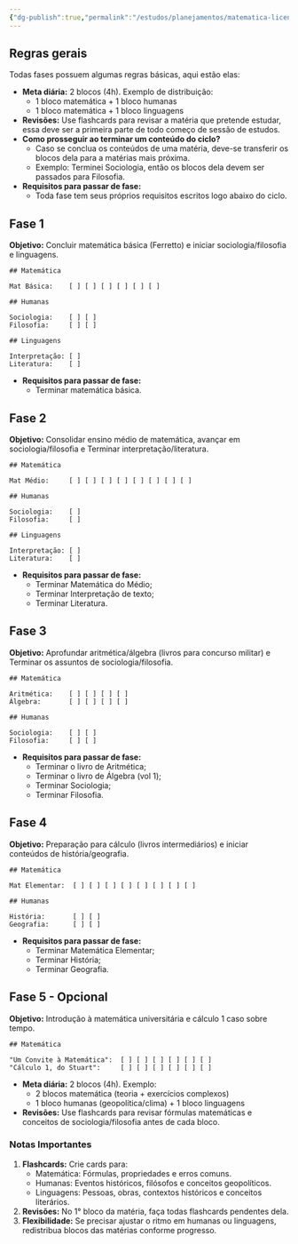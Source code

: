 ```yaml
---
{"dg-publish":true,"permalink":"/estudos/planejamentos/matematica-licenciatura/plano-matematica/","updated":"2025-03-18T15:36:44.854-03:00"}
---
```


## Regras gerais

Todas fases possuem algumas regras básicas, aqui estão elas:

- **Meta diária:** 2 blocos (4h). Exemplo de distribuição:
	- 1 bloco matemática + 1 bloco humanas
	- 1 bloco matemática + 1 bloco linguagens
- **Revisões:** Use flashcards para revisar a matéria que pretende estudar, essa deve ser a primeira parte de todo começo de sessão de estudos.
- **Como prosseguir ao terminar um conteúdo do ciclo?**
	- Caso se conclua os conteúdos de uma matéria, deve-se transferir os blocos dela para a matérias mais próxima.
	- Exemplo: Terminei Sociologia, então os blocos dela devem ser passados para Filosofia.
- **Requisitos para passar de fase:**
	- Toda fase tem seus próprios requisitos escritos logo abaixo do ciclo.

## Fase 1

**Objetivo:** Concluir matemática básica (Ferretto) e iniciar sociologia/filosofia e linguagens.

```
## Matemática

Mat Básica:    [ ] [ ] [ ] [ ] [ ] [ ]

## Humanas

Sociologia:    [ ] [ ] 
Filosofia:     [ ] [ ] 

## Linguagens

Interpretação: [ ] 
Literatura:    [ ] 

```

- **Requisitos para passar de fase:**
	- Terminar matemática básica.

## Fase 2

**Objetivo:** Consolidar ensino médio de matemática, avançar em sociologia/filosofia e Terminar interpretação/literatura.

```
## Matemática

Mat Médio:     [ ] [ ] [ ] [ ] [ ] [ ] [ ] [ ] 

## Humanas

Sociologia:    [ ] 
Filosofia:     [ ] 

## Linguagens

Interpretação: [ ] 
Literatura:    [ ] 

```

- **Requisitos para passar de fase:**
	- Terminar Matemática do Médio;
	- Terminar Interpretação de texto;
	- Terminar Literatura.

## Fase 3

**Objetivo:** Aprofundar aritmética/álgebra (livros para concurso militar) e Terminar os assuntos de sociologia/filosofia.

```
## Matemática

Aritmética:    [ ] [ ] [ ] [ ] 
Álgebra:       [ ] [ ] [ ] [ ] 

## Humanas

Sociologia:    [ ] [ ] 
Filosofia:     [ ] [ ] 

```

- **Requisitos para passar de fase:**
	- Terminar o livro de Aritmética;
	- Terminar o livro de Álgebra (vol 1);
	- Terminar Sociologia;
	- Terminar Filosofia.

## Fase 4

**Objetivo:** Preparação para cálculo (livros intermediários) e iniciar conteúdos de história/geografia.

```
## Matemática

Mat Elementar:  [ ] [ ] [ ] [ ] [ ] [ ] [ ] [ ]

## Humanas

História:       [ ] [ ] 
Geografia:      [ ] [ ] 

```

- **Requisitos para passar de fase:**
	- Terminar Matemática Elementar;
	- Terminar História;
	- Terminar Geografia.

## Fase 5 - Opcional

**Objetivo:** Introdução à matemática universitária e cálculo 1 caso sobre tempo.

```
## Matemática

"Um Convite à Matemática":  [ ] [ ] [ ] [ ] [ ] [ ] 
"Cálculo 1, do Stuart":     [ ] [ ] [ ] [ ] [ ] [ ] 

```

- **Meta diária:** 2 blocos (4h). Exemplo:
	- 2 blocos matemática (teoria + exercícios complexos)
	- 1 bloco humanas (geopolítica/clima) + 1 bloco linguagens
- **Revisões:** Use flashcards para revisar fórmulas matemáticas e conceitos de sociologia/filosofia antes de cada bloco.

### Notas Importantes

1. **Flashcards:** Crie cards para:
	- Matemática: Fórmulas, propriedades e erros comuns.
	- Humanas: Eventos históricos, filósofos e conceitos geopolíticos.
	- Linguagens: Pessoas, obras, contextos históricos e conceitos literários.
2. **Revisões:** No 1° bloco da matéria, faça todas flashcards pendentes dela.
3. **Flexibilidade:** Se precisar ajustar o ritmo em humanas ou linguagens, redistribua blocos das matérias conforme progresso.

